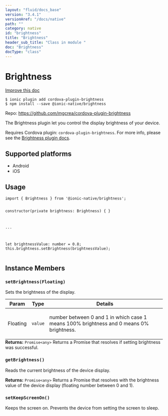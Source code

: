 ```yaml
---
layout: "fluid/docs_base"
version: "3.4.1"
versionHref: "/docs/native"
path: ""
category: native
id: "brightness"
title: "Brightness"
header_sub_title: "Class in module "
doc: "Brightness"
docType: "class"
---
```


<h1 class="api-title">Brightness</h1>

<a class="improve-v2-docs" href="http://github.com/driftyco/ionic-native/edit/master/src/@ionic-native/plugins/brightness/index.ts#L1">
  Improve this doc
</a>






<pre><code class="nohighlight">$ ionic plugin add cordova-plugin-brightness
$ npm install --save @ionic-native/brightness
</code></pre>
<p>Repo:
  <a href="https://github.com/mgcrea/cordova-plugin-brightness">
    https://github.com/mgcrea/cordova-plugin-brightness
  </a>
</p>


<p>The Brightness plugin let you control the display brightness of your device.</p>
<p>Requires Cordova plugin: <code>cordova-plugin-brightness</code>. For more info, please see the <a href="https://github.com/mgcrea/cordova-plugin-brightness">Brightness plugin docs</a>.</p>




<h2>Supported platforms</h2>
<ul>
  <li>Android</li><li>iOS</li>
</ul>






<h2>Usage</h2>
<pre><code class="lang-typescript">import { Brightness } from &#39;@ionic-native/brightness&#39;;

constructor(private brightness: Brightness) { }

...

let brightnessValue: number = 0.8;
this.brightness.setBrightness(brightnessValue);
</code></pre>








<h2>Instance Members</h2>
<h3><a class="anchor" name="setBrightness" href="#setBrightness"></a><code>setBrightness(Floating)</code></h3>


Sets the brightness of the display.

<table class="table param-table" style="margin:0;">
  <thead>
  <tr>
    <th>Param</th>
    <th>Type</th>
    <th>Details</th>
  </tr>
  </thead>
  <tbody>
  <tr>
    <td>
      Floating</td>
    <td>
      <code>value</code>
    </td>
    <td>
      <p>number between 0 and 1 in which case 1 means 100% brightness and 0 means 0% brightness.</p>
</td>
  </tr>
  </tbody>
</table>

<div class="return-value" markdown="1">
  <i class="icon ion-arrow-return-left"></i>
  <b>Returns:</b> <code>Promise&lt;any&gt;</code> Returns a Promise that resolves if setting brightness was successful.
</div><h3><a class="anchor" name="getBrightness" href="#getBrightness"></a><code>getBrightness()</code></h3>


Reads the current brightness of the device display.



<div class="return-value" markdown="1">
  <i class="icon ion-arrow-return-left"></i>
  <b>Returns:</b> <code>Promise&lt;any&gt;</code> Returns a Promise that resolves with the
brightness value of the device display (floating number between 0 and 1).
</div><h3><a class="anchor" name="setKeepScreenOn" href="#setKeepScreenOn"></a><code>setKeepScreenOn()</code></h3>


Keeps the screen on. Prevents the device from setting the screen to sleep.









